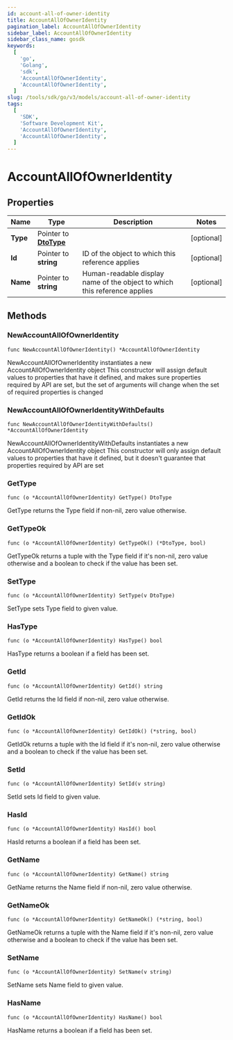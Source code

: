 ```yaml
---
id: account-all-of-owner-identity
title: AccountAllOfOwnerIdentity
pagination_label: AccountAllOfOwnerIdentity
sidebar_label: AccountAllOfOwnerIdentity
sidebar_class_name: gosdk
keywords:
  [
    'go',
    'Golang',
    'sdk',
    'AccountAllOfOwnerIdentity',
    'AccountAllOfOwnerIdentity',
  ]
slug: /tools/sdk/go/v3/models/account-all-of-owner-identity
tags:
  [
    'SDK',
    'Software Development Kit',
    'AccountAllOfOwnerIdentity',
    'AccountAllOfOwnerIdentity',
  ]
---
```


# AccountAllOfOwnerIdentity

## Properties

| Name | Type | Description | Notes |
| --- | --- | --- | --- |
| **Type** | Pointer to [**DtoType**](dto-type) |  | [optional] |
| **Id** | Pointer to **string** | ID of the object to which this reference applies | [optional] |
| **Name** | Pointer to **string** | Human-readable display name of the object to which this reference applies | [optional] |

## Methods

### NewAccountAllOfOwnerIdentity

`func NewAccountAllOfOwnerIdentity() *AccountAllOfOwnerIdentity`

NewAccountAllOfOwnerIdentity instantiates a new AccountAllOfOwnerIdentity object This constructor will assign default values to properties that have it defined, and makes sure properties required by API are set, but the set of arguments will change when the set of required properties is changed

### NewAccountAllOfOwnerIdentityWithDefaults

`func NewAccountAllOfOwnerIdentityWithDefaults() *AccountAllOfOwnerIdentity`

NewAccountAllOfOwnerIdentityWithDefaults instantiates a new AccountAllOfOwnerIdentity object This constructor will only assign default values to properties that have it defined, but it doesn't guarantee that properties required by API are set

### GetType

`func (o *AccountAllOfOwnerIdentity) GetType() DtoType`

GetType returns the Type field if non-nil, zero value otherwise.

### GetTypeOk

`func (o *AccountAllOfOwnerIdentity) GetTypeOk() (*DtoType, bool)`

GetTypeOk returns a tuple with the Type field if it's non-nil, zero value otherwise and a boolean to check if the value has been set.

### SetType

`func (o *AccountAllOfOwnerIdentity) SetType(v DtoType)`

SetType sets Type field to given value.

### HasType

`func (o *AccountAllOfOwnerIdentity) HasType() bool`

HasType returns a boolean if a field has been set.

### GetId

`func (o *AccountAllOfOwnerIdentity) GetId() string`

GetId returns the Id field if non-nil, zero value otherwise.

### GetIdOk

`func (o *AccountAllOfOwnerIdentity) GetIdOk() (*string, bool)`

GetIdOk returns a tuple with the Id field if it's non-nil, zero value otherwise and a boolean to check if the value has been set.

### SetId

`func (o *AccountAllOfOwnerIdentity) SetId(v string)`

SetId sets Id field to given value.

### HasId

`func (o *AccountAllOfOwnerIdentity) HasId() bool`

HasId returns a boolean if a field has been set.

### GetName

`func (o *AccountAllOfOwnerIdentity) GetName() string`

GetName returns the Name field if non-nil, zero value otherwise.

### GetNameOk

`func (o *AccountAllOfOwnerIdentity) GetNameOk() (*string, bool)`

GetNameOk returns a tuple with the Name field if it's non-nil, zero value otherwise and a boolean to check if the value has been set.

### SetName

`func (o *AccountAllOfOwnerIdentity) SetName(v string)`

SetName sets Name field to given value.

### HasName

`func (o *AccountAllOfOwnerIdentity) HasName() bool`

HasName returns a boolean if a field has been set.
